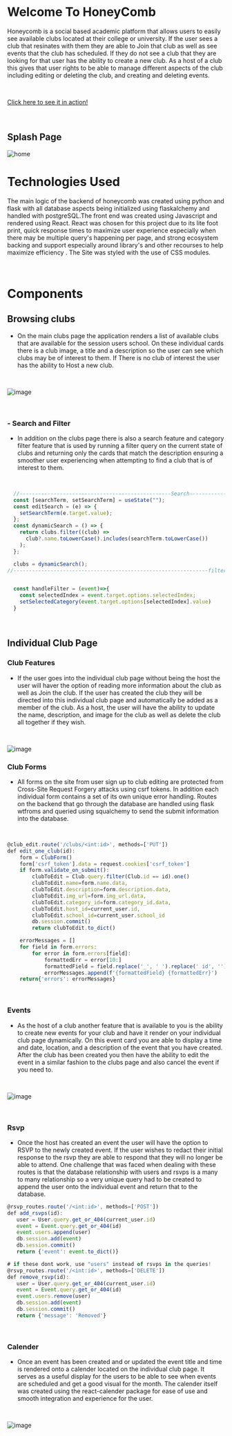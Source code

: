 # Welcome To HoneyComb
Honeycomb is a social based academic platform that allows users to easily see available clubs located at their college or university. If the user sees a club that resinates with them they are able to Join that club as well as see events that the club has scheduled. If they do not see a club that they are looking for that user has the ability to create a new club. As a host of a club this gives that user rights to be able to manage different aspects of the club including editing or deleting the club, and creating and deleting events.

<br>

[Click here to see it in action!](https://app-honeycomb.herokuapp.com/)

<br>

## Splash Page

![home](https://user-images.githubusercontent.com/79103461/126882091-0b6fcdee-6863-4ba1-a81b-8f83b6230eb9.png)
<br>
# Technologies Used

The main logic of the backend of honeycomb was created using python and flask with all database aspects being initialized using flaskalchemy and handled with postgreSQL.The front end was created using Javascript and rendered using React. React was chosen for this project due to its lite foot print, quick response times to maximize user experience especially when there may be multiple query's happening per page, and strong ecosystem backing and support especially around library's and other recourses to help maximize efficiency . The Site was styled with the use of CSS modules.

<br>

# Components

## Browsing clubs
* On the main clubs page the application renders a list of available clubs that are available for the session users school. On these individual cards there is a club image, a title and a description so the user can see which clubs may be of interest to them. If There is no club of interest the user has the ability to Host a new club.

<br>

![image](https://user-images.githubusercontent.com/79103461/126882520-9db923ef-a3f8-4a74-a38c-13977d4516cb.png)

<br>

###  - Search and Filter
* In addition on the clubs page there is also a search feature and category filter feature that is used by running a filter query on the current state of clubs and returning only the cards that match the description ensuring a smoother user experiencing when attempting to find a club that is of interest to them.

<br>

```javascript
  //-------------------------------------------------Search-------------------------
  const [searchTerm, setSearchTerm] = useState("");
  const editSearch = (e) => {
    setSearchTerm(e.target.value);
  };
  const dynamicSearch = () => {
    return clubs.filter((club) =>
      club?.name.toLowerCase().includes(searchTerm.toLowerCase())
    );
  };

  clubs = dynamicSearch();
//---------------------------------------------------------------filter-------------


  const handleFilter = (event)=>{
    const selectedIndex = event.target.options.selectedIndex;
    setSelectedCategory(event.target.options[selectedIndex].value)
  }

```

<br>

## Individual Club Page

### Club Features
* If the user goes into the individual club page without being the host the user will haver the option of reading more information about the club as well as Join the club. If the user has created the club they will be directed into this individual club page and automatically be added as a member of the club. As a host, the user will have the ability to update the name, description, and image for the club as well as delete the club all together if they wish.

<br>

![image](https://user-images.githubusercontent.com/79103461/126882863-21e91924-1e7d-4cf5-9454-0621b1b2a242.png)

### Club Forms
* All forms on the site from user sign up to club editing are protected from Cross-Site Request Forgery attacks using csrf tokens. In addition each  individual form contains a set of its own unique error handling. Routes on the backend that go through the  database are handled using flask wtfroms and queried using squalchemy to send the submit information into the database.

<br>

```javascript
@club_edit.route('/clubs/<int:id>', methods=['PUT'])
def edit_one_club(id):
    form = ClubForm()
    form['csrf_token'].data = request.cookies['csrf_token']
    if form.validate_on_submit():
        clubToEdit = Club.query.filter(Club.id == id).one()
        clubToEdit.name=form.name.data,
        clubToEdit.description=form.description.data,
        clubToEdit.img_url=form.img_url.data,
        clubToEdit.category_id=form.category_id.data,
        clubToEdit.host_id=current_user.id,
        clubToEdit.school_id=current_user.school_id
        db.session.commit()
        return clubToEdit.to_dict()

    errorMessages = []
    for field in form.errors:
        for error in form.errors[field]:
            formattedErr = error[10:]
            formattedField = field.replace('_', ' ').replace(' id', '').capitalize()
            errorMessages.append(f'{formattedField} {formattedErr}')
    return{'errors': errorMessages}

```
<br>

### Events
* As the host of a club another feature that is available to you is the ability to create new events for your club and have it render on your individual club page dynamically. On this event card you are able to display a time and date, location, and a description of the event that you have created. After the club has been created you then have the ability to edit the event in a similar fashion to the clubs page and also cancel the event if you need to.

<br>

![image](https://user-images.githubusercontent.com/79103461/126883339-4ab1cffd-93ed-480d-ad83-03bc606adabf.png)

<br>

### Rsvp
 * Once the host has created an event the user will have the option to RSVP to the newly created event. If the user wishes to redact their initial response to the rsvp they are able to respond that they will no longer be able to attend. One challenge that was faced when dealing with these routes is that the database relationship with users and rsvps is a many to many relationship so a very unique query had to be created to append the user onto the individual event and return that to the database.

 ```javascript
@rsvp_routes.route('/<int:id>', methods=['POST'])
def add_rsvps(id):
    user = User.query.get_or_404(current_user.id)
    event = Event.query.get_or_404(id)
    event.users.append(user)
    db.session.add(event)
    db.session.commit()
    return {'event': event.to_dict()}

# if these dont work, use "users" instead of rsvps in the queries!
@rsvp_routes.route('/<int:id>', methods=['DELETE'])
def remove_rsvp(id):
    user = User.query.get_or_404(current_user.id)
    event = Event.query.get_or_404(id)
    event.users.remove(user)
    db.session.add(event)
    db.session.commit()
    return {'message': 'Removed'}

 ```

 <br>



### Calender
 * Once an event has been created and or updated the event title and time is rendered onto a calender located on the individual club page. It serves as a useful display for the users to be able to see when events are scheduled and get a good visual for the month. The calender itself was created using the react-calender package for ease of use and smooth integration and experience for the user.

 <br>


![image](https://user-images.githubusercontent.com/79103461/126883553-f729c8db-c356-4890-a57b-7fb86cf2c7ed.png)

 <br>

